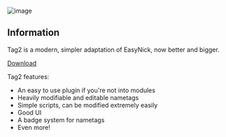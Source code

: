 ![image](https://github.com/1teq/tag2/assets/112202105/bb6aeb7f-4fe8-4484-8835-0dc7ef851651)

## Information
Tag2 is a modern, simpler adaptation of EasyNick, now better and bigger.
<!-- Place this tag where you want the button to render. -->
<a class="github-button" href="https://github.com/1teq/tag2/archive/HEAD.zip" data-color-scheme="no-preference: dark_high_contrast; light: dark_high_contrast; dark: dark_high_contrast;" data-size="large" aria-label="Download 1teq/tag2 on GitHub">Download</a>

Tag2 features:
- An easy to use plugin if you're not into modules
- Heavily modifiable and editable nametags
- Simple scripts, can be modified extremely easily
- Good UI
- A badge system for nametags
- Even more!
